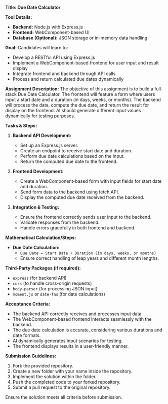 **Title: Due Date Calculator**

**Tool Details:**
- **Backend:** Node.js with Express.js
- **Frontend:** WebComponent-based UI
- **Database (Optional):** JSON storage or in-memory data handling

**Goal:**
Candidates will learn to:
- Develop a RESTful API using Express.js
- Implement a WebComponent-based frontend for user input and result display
- Integrate frontend and backend through API calls
- Process and return calculated due dates dynamically

**Assignment Description:**
The objective of this assignment is to build a full-stack Due Date Calculator. The frontend will feature a form where users input a start date and a duration (in days, weeks, or months). The backend will process the data, compute the due date, and return the result for display on the frontend. AI should generate different input values dynamically for testing purposes.

**Tasks & Steps:**
1. **Backend API Development:**
   - Set up an Express.js server.
   - Create an endpoint to receive start date and duration.
   - Perform due date calculations based on the input.
   - Return the computed due date to the frontend.

2. **Frontend Development:**
   - Create a WebComponent-based form with input fields for start date and duration.
   - Send form data to the backend using fetch API.
   - Display the computed due date received from the backend.

3. **Integration & Testing:**
   - Ensure the frontend correctly sends user input to the backend.
   - Validate responses from the backend.
   - Handle errors gracefully in both frontend and backend.

**Mathematical Calculation/Steps:**
- **Due Date Calculation:**
  - `Due Date = Start Date + Duration (in days, weeks, or months)`
  - Ensure correct handling of leap years and different month lengths.

**Third-Party Packages (if required):**
- `express` (for backend API)
- `cors` (to handle cross-origin requests)
- `body-parser` (for processing JSON input)
- `moment.js` or `date-fns` (for date calculations)

**Acceptance Criteria:**
- The backend API correctly receives and processes input data.
- The WebComponent-based frontend interacts seamlessly with the backend.
- The due date calculation is accurate, considering various durations and date formats.
- AI dynamically generates input scenarios for testing.
- The frontend displays results in a user-friendly manner.

**Submission Guidelines:**
1. Fork the provided repository.
2. Create a new folder with your name inside the repository.
3. Implement the solution within the folder.
4. Push the completed code to your forked repository.
5. Submit a pull request to the original repository.

Ensure the solution meets all criteria before submission.

